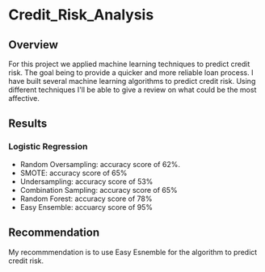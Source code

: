 # Credit_Risk_Analysis
 
## Overview

For this project we applied machine learning techniques to predict credit risk. The goal being to provide a quicker and more reliable loan process. I have built several machine learning algorithms to predict credit risk. Using different techniques I'll be able to give a review on what could be the most affective.


## Results
### Logistic Regression
 - Random Oversampling: accuracy score of 62%.
 - SMOTE: accuracy score of 65%
 - Undersampling: accuracy score of 53%
 - Combination Sampling: accuracy score of 65%
 - Random Forest: accuracy score of 78%
 - Easy Ensemble: accuarcy score of 95%


## Recommendation
My recommmendation is to use Easy Esnemble for the algorithm to predict credit risk.